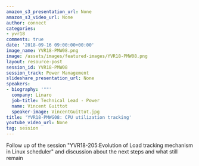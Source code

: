 ```yaml
---
amazon_s3_presentation_url: None
amazon_s3_video_url: None
author: connect
categories:
- yvr18
comments: true
date: '2018-09-16 09:00:00+00:00'
image_name: YVR18-PMW08.png
image: /assets/images/featured-images/YVR18-PMW08.png
layout: resource-post
session_id: YVR18-PMW08
session_track: Power Management
slideshare_presentation_url: None
speakers:
- biography: '""'
  company: Linaro
  job-title: Technical Lead - Power
  name: Vincent Guittot
  speaker-image: VincentGuittot.jpg
title: 'YVR18-PMWG08: CPU utilization tracking'
youtube_video_url: None
tag: session
---
```


Follow up of the session "YVR18-205:Evolution of Load tracking mechanism in Linux scheduler" and discussion about the next steps and what still remain
